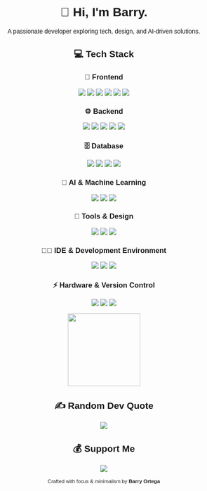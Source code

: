 <!-- Apply Poppins font globally -->
<style>
  * {
    font-family: 'Poppins', sans-serif;
  }
</style>

<h1 align="center">👋 Hi, I'm Barry.</h1>
<p align="center">A passionate developer exploring tech, design, and AI-driven solutions.</p>


<h2 align="center">💻 Tech Stack</h2>


<h3 align="center">🎨 Frontend</h3>
<p align="center">
  <img src="https://img.shields.io/badge/HTML5-0b0b0b?style=for-the-badge&logo=html5&logoColor=white"/>
  <img src="https://img.shields.io/badge/CSS3-0b0b0b?style=for-the-badge&logo=css3&logoColor=white"/>
  <img src="https://img.shields.io/badge/JavaScript-0b0b0b?style=for-the-badge&logo=javascript&logoColor=white"/>
  <img src="https://img.shields.io/badge/TypeScript-0b0b0b?style=for-the-badge&logo=typescript&logoColor=white"/>
  <img src="https://img.shields.io/badge/React-0b0b0b?style=for-the-badge&logo=react&logoColor=white"/>
  <img src="https://img.shields.io/badge/React%20Native-0b0b0b?style=for-the-badge&logo=react&logoColor=white"/>
</p>

<h3 align="center">⚙️ Backend</h3>
<p align="center">
  <img src="https://img.shields.io/badge/Python-0b0b0b?style=for-the-badge&logo=python&logoColor=white"/>
  <img src="https://img.shields.io/badge/Java-0b0b0b?style=for-the-badge&logo=openjdk&logoColor=white"/>
  <img src="https://img.shields.io/badge/PHP-0b0b0b?style=for-the-badge&logo=php&logoColor=white"/>
  <img src="https://img.shields.io/badge/Django-0b0b0b?style=for-the-badge&logo=django&logoColor=white"/>
  <img src="https://img.shields.io/badge/Node.js-0b0b0b?style=for-the-badge&logo=node.js&logoColor=white"/>
</p>

<h3 align="center">🗄️ Database</h3>
<p align="center">
  <img src="https://img.shields.io/badge/MySQL-0b0b0b?style=for-the-badge&logo=mysql&logoColor=white"/>
  <img src="https://img.shields.io/badge/MariaDB-0b0b0b?style=for-the-badge&logo=mariadb&logoColor=white"/>
  <img src="https://img.shields.io/badge/PostgreSQL-0b0b0b?style=for-the-badge&logo=postgresql&logoColor=white"/>
  <img src="https://img.shields.io/badge/SQLite-0b0b0b?style=for-the-badge&logo=sqlite&logoColor=white"/>
</p>

<h3 align="center">🧠 AI & Machine Learning</h3>
<p align="center">
  <img src="https://img.shields.io/badge/ChatGPT-0b0b0b?style=for-the-badge&logo=openai&logoColor=white"/>
  <img src="https://img.shields.io/badge/Claude%20Code-0b0b0b?style=for-the-badge&logo=anthropic&logoColor=white"/>
  <img src="https://img.shields.io/badge/Prompt%20Engineering-0b0b0b?style=for-the-badge&logo=prometheus&logoColor=white"/>
</p>

<h3 align="center">🧩 Tools & Design</h3>
<p align="center">
  <img src="https://img.shields.io/badge/Figma-0b0b0b?style=for-the-badge&logo=figma&logoColor=white"/>
  <img src="https://img.shields.io/badge/Photoshop-0b0b0b?style=for-the-badge&logo=adobephotoshop&logoColor=white"/>
  <img src="https://img.shields.io/badge/PowerShell-0b0b0b?style=for-the-badge&logo=powershell&logoColor=white"/>
</p>

<h3 align="center">🧑‍💻 IDE & Development Environment</h3>
<p align="center">
  <img src="https://img.shields.io/badge/Visual%20Studio%20Code-0b0b0b?style=for-the-badge&logo=visualstudiocode&logoColor=white"/>
  <img src="https://img.shields.io/badge/Windsurf-0b0b0b?style=for-the-badge&logo=vercel&logoColor=white"/>
  <img src="https://img.shields.io/badge/Cursor-0b0b0b?style=for-the-badge&logo=cursor&logoColor=white"/>
</p>

<h3 align="center">⚡ Hardware & Version Control</h3>
<p align="center">
  <img src="https://img.shields.io/badge/Arduino-0b0b0b?style=for-the-badge&logo=arduino&logoColor=white"/>
  <img src="https://img.shields.io/badge/Git-0b0b0b?style=for-the-badge&logo=git&logoColor=white"/>
  <img src="https://img.shields.io/badge/GitHub-0b0b0b?style=for-the-badge&logo=github&logoColor=white"/>
</p>



<!-- <h2 align="center">📊 GitHub Stats</h2>
<p align="center">
  <img src="https://github-readme-stats.vercel.app/api?username=barryillest&theme=graywhite&hide_border=true&include_all_commits=true&count_private=true" height="165"/>
  <img src="https://nirzak-streak-stats.vercel.app/?user=barryillest&theme=graywhite&hide_border=true" height="165"/>
</p>
-->

<p align="center">
  <img src="https://github-readme-stats.vercel.app/api/top-langs/?username=barryillest&theme=graywhite&hide_border=true&include_all_commits=true&count_private=true&layout=compact" height="165"/>
</p>



<h2 align="center">✍️ Random Dev Quote</h2>
<p align="center">
  <img src="https://quotes-github-readme.vercel.app/api?type=horizontal&theme=dark"/>
</p>



<h2 align="center">💰 Support Me</h2>
<p align="center">
  <a href="https://paypal.me/subtozhc">
    <img src="https://img.shields.io/badge/PayPal-0b0b0b?style=for-the-badge&logo=paypal&logoColor=white"/>
  </a>
</p>



<p align="center"><sub> Crafted with focus & minimalism by <b>Barry Ortega</b></sub></p>

